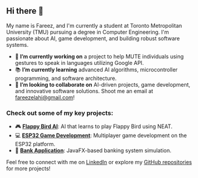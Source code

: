 ## Hi there 👋

My name is Fareez, and I'm currently a student at Toronto Metropolitan University (TMU) pursuing a degree in Computer Engineering. I'm passionate about AI, game development, and building robust software systems.

- 🚀 **I’m currently working on** a project to help MUTE individuals using gestures to speak in languages utilizing Google API.
- 📚 **I’m currently learning** advanced AI algorithms, microcontroller programming, and software architecture.
- 🤝 **I’m looking to collaborate on** AI-driven projects, game development, and innovative software solutions. Shoot me an email at [fareezelahi@gmail.com](mailto:fareezelahi@gmail.com)!

### Check out some of my key projects:
- 🎮 [**Flappy Bird AI**](https://github.com/fareezmir/flappyAI): AI that learns to play Flappy Bird using NEAT.
- 💻 [**ESP32 Game Development**](https://github.com/yourusername/esp32-game): Multiplayer game development on the ESP32 platform.
- 🏦 [**Bank Application**](https://github.com/fareezmir/BankingApp): JavaFX-based banking system simulation.

Feel free to connect with me on [LinkedIn](https://www.linkedin.com/in/fareezmir) or explore my [GitHub repositories](https://github.com/fareezmir) for more projects!
